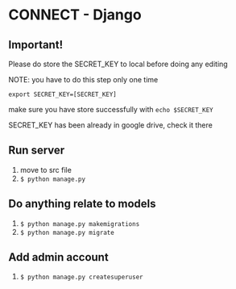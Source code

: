 # CONNECT - Django

## Important!
Please do store the SECRET_KEY to local before doing any editing

NOTE: you have to do this step only one time

`export SECRET_KEY=[SECRET_KEY]`

make sure you have store successfully with `echo $SECRET_KEY`

SECRET_KEY has been already in google drive, check it there

## Run server
1. move to src file
2. `$ python manage.py`

## Do anything relate to models
1. `$ python manage.py makemigrations`
2. `$ python manage.py migrate`

## Add admin account
1. `$ python manage.py createsuperuser`